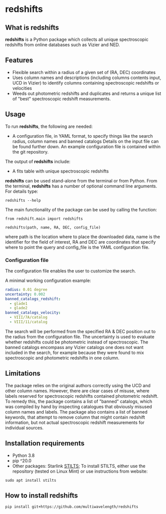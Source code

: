 # **redshifts**

## What is **redshifts**

**redshifts** is a Python package which collects all unique spectroscopic redshifts from online databases such as Vizier and NED. 

## Features
- Flexible search within a radius of a given set of (RA, DEC) coordinates
- Uses column names and descriptions (including columns contents input, UCD in Vizier) to identify columns containing spectroscopic redshifts or velocities
- Weeds out photometric redshifts and duplicates and returns a unique list of "best" spectroscopic redshift measurements.

## Usage

To run **redshifts**, the following are needed:
- A configuration file, in YAML format, to specify things like the search radius, column names and banned catalogs
Details on the input file can be found further down. An example configuration file is contained within the git repository.


The output of **redshifts** include:
- A fits table with unique spectroscopic redshifts

**redshifts** can be used stand-alone from the terminal or from Python.
From the terminal, **redshifts** has a number of optional command line arguments. For details type:
```
redshifts --help
```
 

The main functionality of the package can be used by calling the function:
```
from redshift.main import redshifts

redshifts(path, name, RA, DEC, config_file)
```
where path is the location where to place the downloaded data, name is the identifier for the field of interest, RA and DEC are coordinates that specify where to point the query and config_file is the YAML configuration file.


### Configuration file

The configuration file enables the user to customize the search.

A minimal working configuration example:
```yaml
radius: 0.01 degree
uncertainty: 0.002
banned_catalogs_redshift:
  - glade1
  - glade2
banned_catalogs_velocity:
  - VIII/7A/catalog
  - VIII/11/catalog
```

The search will be performed from the specified RA & DEC position out to the radius from the configuration file. The uncertainty is used to evaluate whether redshifts could be photometric instead of spectroscopic. The banned catalogs encompass any Vizier catalogs one does not want included in the search, for example because they were found to mix spectroscopic and photometric redshifts in one column.

## Limitations
The package relies on the original authors correctly using the UCD and other column names. However, there are clear cases of misuse, where labels reserved for spectroscopic redshifts contained photometric redshift. To remedy this, the package contains a list of "banned" catalogs, which was compiled by hand by inspecting catalogues that obviously misused column names and labels. The package also contains a list of banned keywords, that attempt to remove column that might contain redshift information, but not actual spectroscopic redshift measurements for individual sources.


## Installation requirements

- Python 3.8
- pip ^20.0
- Other packages: Starlink [STILTS](http://www.star.bris.ac.uk/~mbt/stilts/); To install STILTS, either use the repository (tested on Linux Mint) or use instructions from website:
```
sudo apt install stilts
```

## How to install **redshifts**
```
pip install git+https://github.com/multiwavelength/redshifts
```

